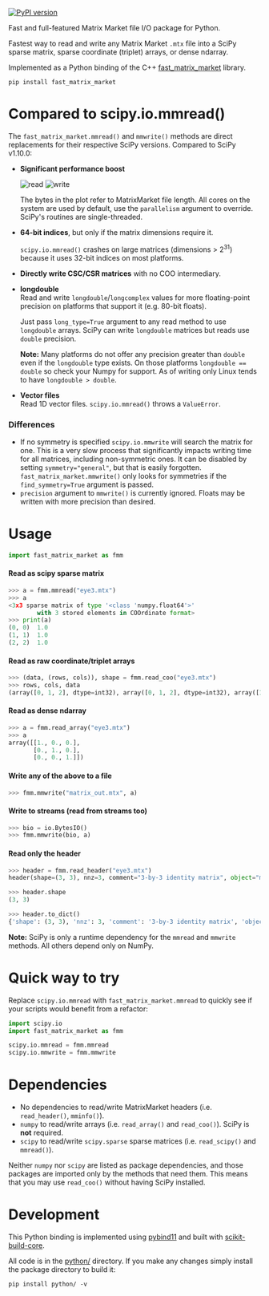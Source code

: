 [![PyPI version](https://badge.fury.io/py/fast_matrix_market.svg)](https://pypi.org/project/fast-matrix-market/)

Fast and full-featured Matrix Market file I/O package for Python.

Fastest way to read and write any Matrix Market `.mtx` file into a SciPy sparse matrix, sparse coordinate (triplet) arrays, or dense ndarray.

Implemented as a Python binding of the C++ [fast_matrix_market](https://github.com/alugowski/fast_matrix_market) library.

```shell
pip install fast_matrix_market
```

# Compared to scipy.io.mmread()

The `fast_matrix_market.mmread()` and `mmwrite()` methods are direct replacements for their respective SciPy versions.
Compared to SciPy v1.10.0:

* **Significant performance boost**

  ![read](https://raw.githubusercontent.com/alugowski/fast_matrix_market/main/benchmark_plots/parallel-scaling-python-read.svg)
  ![write](https://raw.githubusercontent.com/alugowski/fast_matrix_market/main/benchmark_plots/parallel-scaling-python-write.svg)

  The bytes in the plot refer to MatrixMarket file length. All cores on the system are used by default, use the `parallelism` argument to override. SciPy's routines are single-threaded.

* **64-bit indices**, but only if the matrix dimensions require it.

  `scipy.io.mmread()` crashes on large matrices (dimensions > 2<sup>31</sup>) because it uses 32-bit indices on most platforms.

* **Directly write CSC/CSR matrices**  with no COO intermediary.

* **longdouble**  
  Read and write `longdouble`/`longcomplex` values for more floating-point precision on platforms that support it (e.g. 80-bit floats).

  Just pass `long_type=True` argument to any read method to use `longdouble` arrays. SciPy can write `longdouble` matrices but reads use `double` precision.

  **Note:** Many platforms do not offer any precision greater than `double` even if the `longdouble` type exists.
  On those platforms `longdouble == double` so check your Numpy for support. As of writing only Linux tends to have `longdouble > double`.

* **Vector files**  
  Read 1D vector files. `scipy.io.mmread()` throws a `ValueError`.

### Differences

* If no symmetry is specified `scipy.io.mmwrite` will search the matrix for one.
  This is a very slow process that significantly impacts writing time for all matrices, including non-symmetric ones.
  It can be disabled by setting `symmetry="general"`, but that is easily forgotten.
  `fast_matrix_market.mmwrite()` only looks for symmetries if the `find_symmetry=True` argument is passed.
* `precision` argument to `mmwrite()` is currently ignored. Floats may be written with more precision than desired.

# Usage
```python
import fast_matrix_market as fmm
```

#### Read as scipy sparse matrix
```python
>>> a = fmm.mmread("eye3.mtx")
>>> a
<3x3 sparse matrix of type '<class 'numpy.float64'>'
        with 3 stored elements in COOrdinate format>
>>> print(a)
(0, 0)	1.0
(1, 1)	1.0
(2, 2)	1.0
```
#### Read as raw coordinate/triplet arrays
```python
>>> (data, (rows, cols)), shape = fmm.read_coo("eye3.mtx")
>>> rows, cols, data
(array([0, 1, 2], dtype=int32), array([0, 1, 2], dtype=int32), array([1., 1., 1.]))
```
#### Read as dense ndarray
```python
>>> a = fmm.read_array("eye3.mtx")
>>> a
array([[1., 0., 0.],
       [0., 1., 0.],
       [0., 0., 1.]])
```
#### Write any of the above to a file
```python
>>> fmm.mmwrite("matrix_out.mtx", a)
```
#### Write to streams (read from streams too)
```python
>>> bio = io.BytesIO()
>>> fmm.mmwrite(bio, a)
```
#### Read only the header
```python
>>> header = fmm.read_header("eye3.mtx")
header(shape=(3, 3), nnz=3, comment="3-by-3 identity matrix", object="matrix", format="coordinate", field="real", symmetry="general")

>>> header.shape
(3, 3)

>>> header.to_dict()
{'shape': (3, 3), 'nnz': 3, 'comment': '3-by-3 identity matrix', 'object': 'matrix', 'format': 'coordinate', 'field': 'real', 'symmetry': 'general'}
```

**Note:** SciPy is only a runtime dependency for the `mmread` and `mmwrite` methods. All others depend only on NumPy.

# Quick way to try

Replace `scipy.io.mmread` with `fast_matrix_market.mmread` to quickly see if your scripts would benefit from a refactor:

```python
import scipy.io
import fast_matrix_market as fmm

scipy.io.mmread = fmm.mmread
scipy.io.mmwrite = fmm.mmwrite
```


# Dependencies

* No dependencies to read/write MatrixMarket headers (i.e. `read_header()`, `mminfo()`).
* `numpy` to read/write arrays (i.e. `read_array()` and `read_coo()`). SciPy is **not** required.
* `scipy` to read/write `scipy.sparse` sparse matrices (i.e. `read_scipy()` and `mmread()`).

Neither `numpy` nor `scipy` are listed as package dependencies, and those packages are imported only by the methods that need them.
This means that you may use `read_coo()` without having SciPy installed.

# Development

This Python binding is implemented using [pybind11](https://pybind11.readthedocs.io) and built with [scikit-build-core](https://github.com/scikit-build/scikit-build-core).

All code is in the [python/](https://github.com/alugowski/fast_matrix_market/tree/main/python) directory. If you make any changes simply install the package directory to build it:

```shell
pip install python/ -v
```